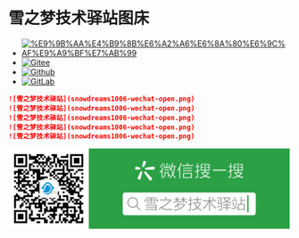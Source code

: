 # 雪之梦技术驿站图床

- [![%E9%9B%AA%E4%B9%8B%E6%A2%A6%E6%8A%80%E6%9C%AF%E9%A9%BF%E7%AB%99](https://img.shields.io/badge/%E9%9B%AA%E4%B9%8B%E6%A2%A6%E6%8A%80%E6%9C%AF%E9%A9%BF%E7%AB%99-img.snowdreams1006.cn-brightgreen.svg)](https://snowdreams1006.tech/figure-bed/)
- [![Gitee](https://img.shields.io/badge/Gitee-snowdreams1006.gitee.io-brightgreen.svg)](https://snowdreams1006.gitee.io/figure-bed/)
- [![Github](https://img.shields.io/badge/Github-snowdreams1006.github.io-brightgreen.svg)](https://snowdreams1006.github.io/figure-bed/)
- [![GitLab](https://img.shields.io/badge/GitLab-snowdreams1006.gitlab.io-brightgreen.svg)](https://snowdreams1006.gitlab.io/figure-bed/)

```markdown
![雪之梦技术驿站](snowdreams1006-wechat-open.png)
![雪之梦技术驿站](snowdreams1006-wechat-open.png)
![雪之梦技术驿站](snowdreams1006-wechat-open.png)
![雪之梦技术驿站](snowdreams1006-wechat-open.png)
![雪之梦技术驿站](snowdreams1006-wechat-open.png)
```

![雪之梦技术驿站](snowdreams1006-wechat-open.png)